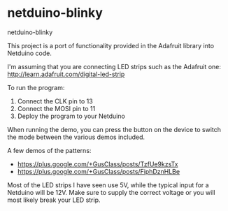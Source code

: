 netduino-blinky
===============

netduino-blinky

This project is a port of functionality provided in the Adafruit library into 
Netduino code. 

I'm assuming that you are connecting LED strips such as the Adafruit one:
http://learn.adafruit.com/digital-led-strip

To run the program:

1. Connect the CLK pin to 13
2. Connect the MOSI pin to 11
3. Deploy the program to your Netduino

When running the demo, you can press the button on the device to 
switch the mode between the various demos included.

A few demos of the patterns:

* https://plus.google.com/+GusClass/posts/TzfUe9kzsTx
* https://plus.google.com/+GusClass/posts/FiphDznHLBe

Most of the LED strips I have seen use 5V, while the typical input for a 
Netduino will be 12V. Make sure to supply the correct voltage or you will
most likely break your LED strip.
